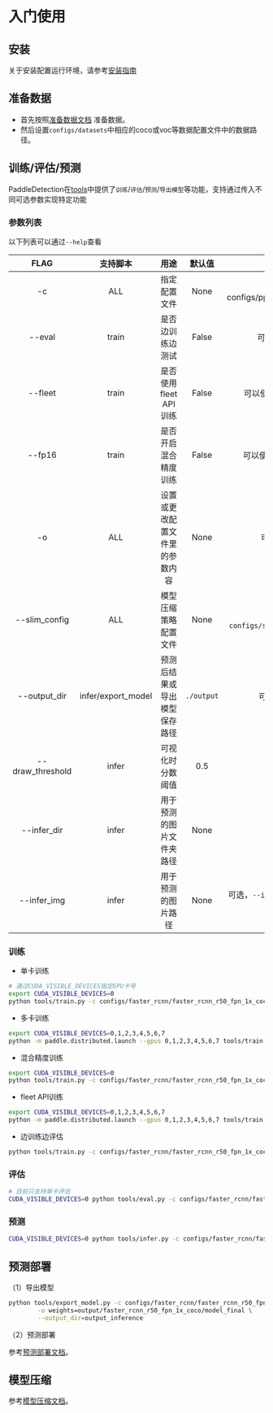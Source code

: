 # 入门使用

## 安装

关于安装配置运行环境，请参考[安装指南](INSTALL_cn.md)


## 准备数据
- 首先按照[准备数据文档](PrepareDataSet.md) 准备数据。  
- 然后设置`configs/datasets`中相应的coco或voc等数据配置文件中的数据路径。


## 训练/评估/预测

PaddleDetection在[tools](https://github.com/PaddlePaddle/PaddleDetection/tree/master/dygraph/tools)中提供了`训练`/`评估`/`预测`/`导出模型`等功能，支持通过传入不同可选参数实现特定功能

### 参数列表

以下列表可以通过`--help`查看

|         FLAG             |     支持脚本    |        用途        |      默认值       |         备注         |
| :----------------------: | :------------: | :---------------: | :--------------: | :-----------------: |
|          -c              |      ALL       |  指定配置文件  |  None  |  **必选**，例如-c configs/ppyolo/ppyolo_r50vd_dcn_1x_coco.yml |
|        --eval            |     train      |  是否边训练边测试  |  False  |  可选，如需指定，直接`--eval`即可 |
|      --fleet         |       train     |  是否使用fleet API训练  |  False  |  可以使用--fleet来指定使用fleet API训练  |
|      --fp16        |       train     |  是否开启混合精度训练  |  False  |  可以使用--fp16来指定使用混合精度训练  |
|          -o              |      ALL       |  设置或更改配置文件里的参数内容  |  None  |  可选，例如：`-o use_gpu=False`  |
|       --slim_config             |     ALL      |  模型压缩策略配置文件  |  None  |  可选，例如`--slim_config configs/slim/prune/yolov3_prune_l1_norm.yml`  |
|       --output_dir       |      infer/export_model     |  预测后结果或导出模型保存路径  |  `./output`  |  可选，例如`--output_dir=output`  |
|    --draw_threshold      |      infer     |  可视化时分数阈值  |  0.5  |  可选，`--draw_threshold=0.7`  |
|      --infer_dir         |       infer     |  用于预测的图片文件夹路径  |  None  |  可选  |
|      --infer_img         |       infer     |  用于预测的图片路径  |  None  |  可选，`--infer_img`和`--infer_dir`必须至少设置一个  |

### 训练

- 单卡训练
```bash
# 通过CUDA_VISIBLE_DEVICES指定GPU卡号
export CUDA_VISIBLE_DEVICES=0
python tools/train.py -c configs/faster_rcnn/faster_rcnn_r50_fpn_1x_coco.yml
```
- 多卡训练

```bash
export CUDA_VISIBLE_DEVICES=0,1,2,3,4,5,6,7
python -m paddle.distributed.launch --gpus 0,1,2,3,4,5,6,7 tools/train.py -c configs/faster_rcnn/faster_rcnn_r50_fpn_1x_coco.yml
```

- 混合精度训练

```bash
export CUDA_VISIBLE_DEVICES=0
python tools/train.py -c configs/faster_rcnn/faster_rcnn_r50_fpn_1x_coco.yml --fp16
```

- fleet API训练

```bash
export CUDA_VISIBLE_DEVICES=0,1,2,3,4,5,6,7
python -m paddle.distributed.launch --gpus 0,1,2,3,4,5,6,7 tools/train.py -c configs/faster_rcnn/faster_rcnn_r50_fpn_1x_coco.yml --fleet
```

- 边训练边评估
```bash
python tools/train.py -c configs/faster_rcnn/faster_rcnn_r50_fpn_1x_coco.yml --eval
```

### 评估
```bash
# 目前只支持单卡评估
CUDA_VISIBLE_DEVICES=0 python tools/eval.py -c configs/faster_rcnn/faster_rcnn_r50_fpn_1x_coco.yml
```

### 预测
```bash
CUDA_VISIBLE_DEVICES=0 python tools/infer.py -c configs/faster_rcnn/faster_rcnn_r50_fpn_1x_coco.yml --infer_img={IMAGE_PATH}
```

## 预测部署

（1）导出模型

```bash
python tools/export_model.py -c configs/faster_rcnn/faster_rcnn_r50_fpn_1x_coco.yml \
        -o weights=output/faster_rcnn_r50_fpn_1x_coco/model_final \
        --output_dir=output_inference
```

（2）预测部署

参考[预测部署文档](https://github.com/PaddlePaddle/PaddleDetection/tree/master/dygraph/deploy)。


## 模型压缩

参考[模型压缩文档](https://github.com/PaddlePaddle/PaddleDetection/tree/master/dygraph/configs/slim)。
